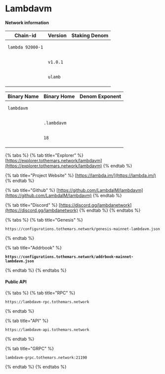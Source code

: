 # Lambdavm

#### Network information

| Chain-id                                  | Version                           | Staking Denom                   |
| ----------------------------------------- | --------------------------------- | ------------------------------- |
| <pre><code>lambda_92000-1  
</code></pre> | <pre><code>v1.0.1  
</code></pre> | <pre><code>ulamb 
</code></pre> |

| Binary Name                        | Binary Home                         | Denom Exponent               |
| ---------------------------------- | ----------------------------------- | ---------------------------- |
| <pre><code>lambdavm 
</code></pre> | <pre><code>.lambdavm 
</code></pre> | <pre><code>18 
</code></pre> |

{% tabs %}
{% tab title="Explorer" %}
[https://explorer.tothemars.network/lambdavm](https://explorer.tothemars.network/lambdavm)
{% endtab %}

{% tab title="Project Website" %}
[https://lambda.im/](https://lambda.im/)
{% endtab %}

{% tab title="Github" %}
[https://github.com/LambdaIM/lambdavm](https://github.com/LambdaIM/lambdavm)
{% endtab %}

{% tab title="Discord" %}
[https://discord.gg/lambdanetwork](https://discord.gg/lambdanetwork)
{% endtab %}
{% endtabs %}

{% tabs %}
{% tab title="Genesis" %}
```
https://configurations.tothemars.network/genesis-mainnet-lambdavm.json
```
{% endtab %}

{% tab title="Addrbook" %}
<pre><code><strong>https://configurations.tothemars.network/addrbook-mainnet-lambdavm.json
</strong></code></pre>
{% endtab %}
{% endtabs %}

#### Public API

{% tabs %}
{% tab title="RPC" %}
```
https://lambdavm-rpc.tothemars.network
```
{% endtab %}

{% tab title="API" %}
```
https://lambdavm-api.tothemars.network
```
{% endtab %}

{% tab title="GRPC" %}
```
lambdavm-grpc.tothemars.network:21190
```
{% endtab %}
{% endtabs %}
